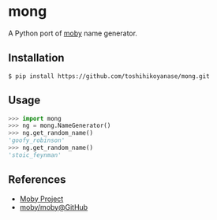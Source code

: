# mong

A Python port of [moby](https://github.com/moby/moby) name generator.

## Installation

```
$ pip install https://github.com/toshihikoyanase/mong.git
```

## Usage

```python
>>> import mong
>>> ng = mong.NameGenerator()
>>> ng.get_random_name()
'goofy_robinson'
>>> ng.get_random_name()
'stoic_feynman'
```

## References

- [Moby Project](https://mobyproject.org/)
- [moby/moby@GitHub](https://github.com/moby/moby)

